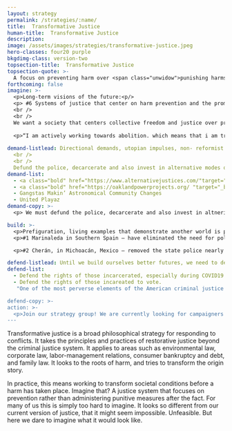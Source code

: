 ```yaml
---
layout: strategy
permalink: /strategies/:name/
title:  Transformative Justice
human-title:  Transformative Justice
description:
image: /assets/images/strategies/transformative-justice.jpeg
hero-classes: four20 purple
bkgdimg-class: version-two
topsection-title:  Transformative Justice
topsection-quote: >-
  A focus on preventing harm over <span class="unwidow">punishing harms once they have transpired </span>
forthcoming: false
imagine: >-
  <p>Long-term visions of the future:<p/>
  <p> #6 Systems of justice that center on harm prevention and the promotion of care, rehabilitation, and education, that does not seek to respond to violence with violence. 
  <br /> 
  <br /> 
  We want a society that centers collective freedom and justice over profit and punishment. Carceral systems do not provide adequate housing, proper mental health treatment or the means to a good life. Nor do punitive systems keep us safe. We strive for a world where we focus our energy on harm prevention, through ensuring that all humans have access to what they need. We aspire to forms of transformative justice for responding to social harms, such that the circumstances that led to harm are transformed at the core.</p>
  
  <p>“I am actively working towards abolition. which means that i am trying to create the necessary conditions to ensure the possibility of a world without prisons.” - mariame kaba</p>
  
demand-listlead: Directional demands, utopian impulses, non- reformist reforms - the small action that we can take today that anchors us toward our aspirations.
  <br /> 
  <br /> 
  Defund the police, decarcerate and also invest in alternative modes of  harm prevention and response. 
demand-list: 
  - <a class="bold" href="https://www.alternativejustices.com/"target="_blank">Alternative Justices Project</a> 
  - <a class="bold" href="https://oaklandpowerprojects.org/ "target="_blank">Oakland Power Projects</a>
  - Gangstas Makin’ Astronomical Community Changes
  - United Playaz
demand-copy: >-
  <p> We must defund the police, decarcerate and also invest in altnerive harm prevention and response <p/> 

build: >-
  <p>Prefiguration, living examples that demonstrate another world is possible: <p/>
  <p>#1 Marinaleda in Southern Spain — have eliminated the need for police by ensuring that every resident of the 3000 person town has access to housing, income and the means to thrive.<p/>

  <p>#2 Cherán, in Michoacán, Mexico — removed the state police nearly a decade ago. Despite Michoacan being “one of Mexico’s bloodiest states — where severed heads have been rolled across dance floors and grenades have been lobbed into crowded plazas. In July, there were over 180 murders in the state — the highest number for nearly a decade. And in the communities around Cheran — not even 10km away — stories of kidnap, extortion and murder are commonplace.” — in the last year there have been no murders, kidnaps or disappearances.<p/>

defend-listlead: Until we build ourselves better futures, we need to defend against the worst harms.
defend-list: 
  - Defend the rights of those incarcerated, especially during COVID19 - “By keeping more people in the jails, you are increasing the overall number of people who contract the virus,” and the demand for hospital beds, ventilators and other lifesaving resources, said David E. Patton, head of the federal public defender’s office in New York City, which represents nearly half of the 2,500 inmates in the city’s two federal jails. “They are playing roulette with people’s lives.” <p/>
  - Defend the rights of those incareated to vote.
   "One of the most perverse elements of the American criminal justice system -  all across the country, almost everyone incarcerated on a felony conviction loses their right to vote during the entire time they spend in prison, and often for long periods even after their release — a phenomenon advocates refer to as “civic death.”</p>

defend-copy: >-
action: >-
  <p>Join our strategy group! We are currently looking for campaigners and social media strategists to join our group. Please sign up to join Beyond Return with this form and join one of our recurring onboarding sessions on Sunday (we announce those on Twitter)!</p>
---
```

  Transformative justice is a broad philosophical strategy for responding to conflicts. It takes the principles and practices of restorative justice beyond the criminal justice system. It applies to areas such as environmental law, corporate law, labor-management relations, consumer bankruptcy and debt, and family law. It looks to the roots of harm, and tries to transform the origin story. 
  
  In practice, this means working to transform societal conditions before a harm has taken place. Imagine that? A justice system that focuses on prevention rather than administering punitive measures after the fact. For many of us this is simply too hard to imagine. It looks so different from our current version of justice, that it might seem impossible. Unfeasible. But here we dare to imagine what it would look like. 



